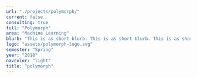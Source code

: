 ```yaml
---
url: "./projects/polymorph/"
current: false
consulting: true
full: "Polymorph"
area: "Machine Learning"
blurb: "This is as short blurb. This is as short blurb. This is as short blurb. This is as short blurb. This is as short blurb"
logo: "assets/polymorph-logo.svg"
semester: "Spring"
year: "2018"
navcolor: "light"
title: "polymorph"
---
```


